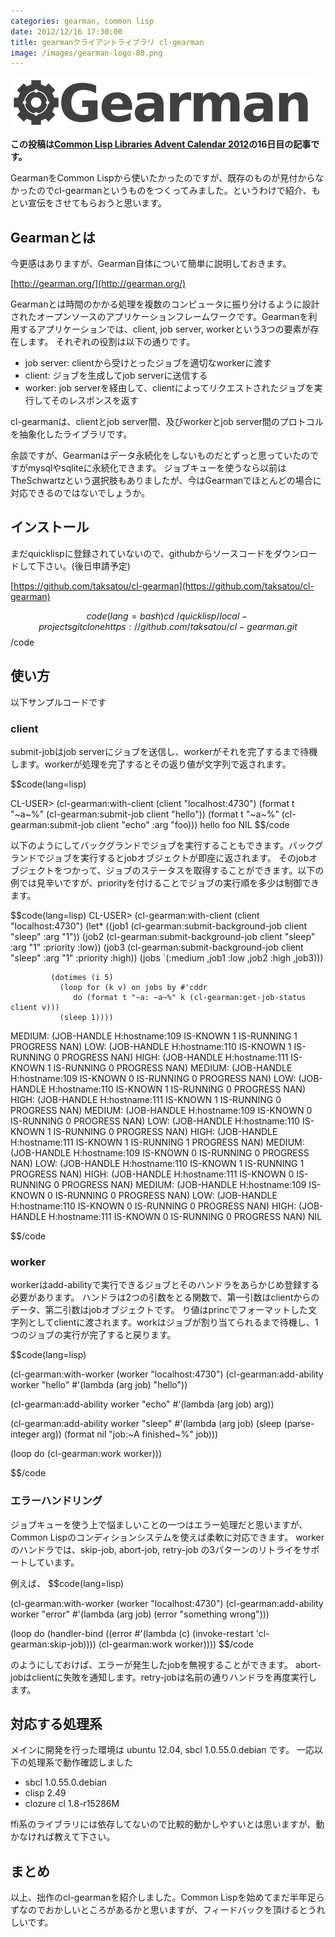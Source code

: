 ```yaml
---
categories: gearman, common lisp
date: 2012/12/16 17:30:00
title: gearmanクライアントライブラリ cl-gearman
image: /images/gearman-logo-80.png
---
```


![tool](/images/gearman-logo.png)

<b>この投稿は[Common Lisp Libraries Advent Calendar 2012](http://qiita.com/advent-calendar/2012/clladvent)の16日目の記事です。</b>


GearmanをCommon Lispから使いたかったのですが、既存のものが見付からなかったのでcl-gearmanというものをつくってみました。というわけで紹介、もとい宣伝をさせてもらおうと思います。


## Gearmanとは

今更感はありますが、Gearman自体について簡単に説明しておきます。

[http://gearman.org/](http://gearman.org/)

Gearmanとは時間のかかる処理を複数のコンピュータに振り分けるように設計されたオープンソースのアプリケーションフレームワークです。Gearmanを利用するアプリケーションでは、client, job server, workerという3つの要素が存在します。
それぞれの役割は以下の通りです。

* job server: clientから受けとったジョブを適切なworkerに渡す
* client: ジョブを生成してjob serverに送信する
* worker: job serverを経由して、clientによってリクエストされたジョブを実行してそのレスポンスを返す

cl-gearmanは、clientとjob server間、及びworkerとjob server間のプロトコルを抽象化したライブラリです。

余談ですが、Gearmanはデータ永続化をしないものだとずっと思っていたのですがmysqlやsqliteに永続化できます。
ジョブキューを使うなら以前はTheSchwartzという選択肢もありましたが、今はGearmanでほとんどの場合に対応できるのではないでしょうか。

## インストール

まだquicklispに登録されていないので、githubからソースコードをダウンロードして下さい。(後日申請予定)

[https://github.com/taksatou/cl-gearman](https://github.com/taksatou/cl-gearman)

$$code(lang=bash)
cd ~/quicklisp/local-projects
git clone https://github.com/taksatou/cl-gearman.git
$$/code


## 使い方

以下サンプルコードです

### client

submit-jobはjob serverにジョブを送信し、workerがそれを完了するまで待機します。workerが処理を完了するとその返り値が文字列で返されます。

$$code(lang=lisp)

CL-USER> (cl-gearman:with-client (client "localhost:4730")
           (format t "~a~%" (cl-gearman:submit-job client "hello"))
           (format t "~a~%" (cl-gearman:submit-job client "echo" :arg "foo)))
hello
foo
NIL
$$/code

以下のようにしてバックグランドでジョブを実行することもできます。バックグランドでジョブを実行するとjobオブジェクトが即座に返されます。
そのjobオブジェクトをつかって、ジョブのステータスを取得することができます。以下の例では見辛いですが、priorityを付けることでジョブの実行順を多少は制御できます。

$$code(lang=lisp)
CL-USER> (cl-gearman:with-client (client "localhost:4730")
           (let* ((job1 (cl-gearman:submit-background-job client "sleep" :arg "1"))
                  (job2 (cl-gearman:submit-background-job client "sleep" :arg "1" :priority :low))
                  (job3 (cl-gearman:submit-background-job client "sleep" :arg "1" :priority :high))
                  (jobs `(:medium ,job1 :low ,job2 :high ,job3)))

             (dotimes (i 5)
               (loop for (k v) on jobs by #'cddr
                  do (format t "~a: ~a~%" k (cl-gearman:get-job-status client v)))
               (sleep 1))))
MEDIUM: (JOB-HANDLE H:hostname:109 IS-KNOWN 1 IS-RUNNING 1 PROGRESS NAN)
LOW: (JOB-HANDLE H:hostname:110 IS-KNOWN 1 IS-RUNNING 0 PROGRESS NAN)
HIGH: (JOB-HANDLE H:hostname:111 IS-KNOWN 1 IS-RUNNING 0 PROGRESS NAN)
MEDIUM: (JOB-HANDLE H:hostname:109 IS-KNOWN 0 IS-RUNNING 0 PROGRESS NAN)
LOW: (JOB-HANDLE H:hostname:110 IS-KNOWN 1 IS-RUNNING 0 PROGRESS NAN)
HIGH: (JOB-HANDLE H:hostname:111 IS-KNOWN 1 IS-RUNNING 0 PROGRESS NAN)
MEDIUM: (JOB-HANDLE H:hostname:109 IS-KNOWN 0 IS-RUNNING 0 PROGRESS NAN)
LOW: (JOB-HANDLE H:hostname:110 IS-KNOWN 1 IS-RUNNING 0 PROGRESS NAN)
HIGH: (JOB-HANDLE H:hostname:111 IS-KNOWN 1 IS-RUNNING 1 PROGRESS NAN)
MEDIUM: (JOB-HANDLE H:hostname:109 IS-KNOWN 0 IS-RUNNING 0 PROGRESS NAN)
LOW: (JOB-HANDLE H:hostname:110 IS-KNOWN 1 IS-RUNNING 1 PROGRESS NAN)
HIGH: (JOB-HANDLE H:hostname:111 IS-KNOWN 0 IS-RUNNING 0 PROGRESS NAN)
MEDIUM: (JOB-HANDLE H:hostname:109 IS-KNOWN 0 IS-RUNNING 0 PROGRESS NAN)
LOW: (JOB-HANDLE H:hostname:110 IS-KNOWN 0 IS-RUNNING 0 PROGRESS NAN)
HIGH: (JOB-HANDLE H:hostname:111 IS-KNOWN 0 IS-RUNNING 0 PROGRESS NAN)
NIL

$$/code

### worker

workerはadd-abilityで実行できるジョブとそのハンドラをあらかじめ登録する必要があります。
ハンドラは2つの引数をとる関数で、第一引数はclientからのデータ、第二引数はjobオブジェクトです。
り値はprincでフォーマットした文字列としてclientに渡されます。workはジョブが割り当てられるまで待機し、1つのジョブの実行が完了すると戻ります。

$$code(lang=lisp)

(cl-gearman:with-worker (worker "localhost:4730")
  (cl-gearman:add-ability worker "hello"
                          #'(lambda (arg job) "hello"))

  (cl-gearman:add-ability worker "echo"
                          #'(lambda (arg job) arg))

  (cl-gearman:add-ability worker "sleep"
                          #'(lambda (arg job)
                              (sleep (parse-integer arg))
                              (format nil "job:~A finished~%" job)))
                              
  (loop do (cl-gearman:work worker)))

$$/code


### エラーハンドリング

ジョブキューを使う上で悩ましいことの一つはエラー処理だと思いますが、Common Lispのコンディションシステムを使えば柔軟に対応できます。
workerのハンドラでは、skip-job, abort-job, retry-job の3パターンのリトライをサポートしています。

例えば、
$$code(lang=lisp)

(cl-gearman:with-worker (worker "localhost:4730") 
  (cl-gearman:add-ability worker "error"
                          #'(lambda (arg job) (error "something wrong")))

  (loop do (handler-bind ((error #'(lambda (c) (invoke-restart 'cl-gearman:skip-job))))
             (cl-gearman:work worker))))
$$/code

のようにしておけば、エラーが発生したjobを無視することができます。
abort-jobはclientに失敗を通知します。retry-jobは名前の通りハンドラを再度実行します。


## 対応する処理系

メインに開発を行った環境は ubuntu 12.04, sbcl 1.0.55.0.debian です。
一応以下の処理系で動作確認しました

* sbcl 1.0.55.0.debian 
* clisp 2.49
* clozure cl 1.8-r15286M

ffi系のライブラリには依存してないので比較的動かしやすいとは思いますが、動かなければ教えて下さい。

## まとめ

以上、拙作のcl-gearmanを紹介しました。Common Lispを始めてまだ半年足らずなのでおかしいところがあるかと思いますが、フィードバックを頂けるとうれしいです。

